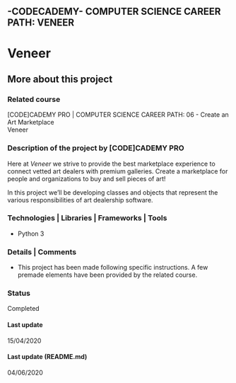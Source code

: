 ## -CODECADEMY- COMPUTER SCIENCE CAREER PATH: VENEER

# Veneer

## More about this project

### Related course
[CODE]CADEMY PRO | COMPUTER SCIENCE CAREER PATH: 06 - Create an Art Marketplace  
Veneer

### Description of the project by [CODE]CADEMY PRO
Here at *Veneer* we strive to provide the best marketplace experience to connect vetted art dealers with premium galleries. Create a marketplace for people and organizations to buy and sell pieces of art!

In this project we’ll be developing classes and objects that represent the various responsibilities of art dealership software.

### Technologies | Libraries | Frameworks | Tools  
- Python 3

### Details | Comments
- This project has been made following specific instructions. A few premade elements have been provided by the related course. 

### Status
Completed

#### Last update
15/04/2020

#### Last update (README.md)
04/06/2020
